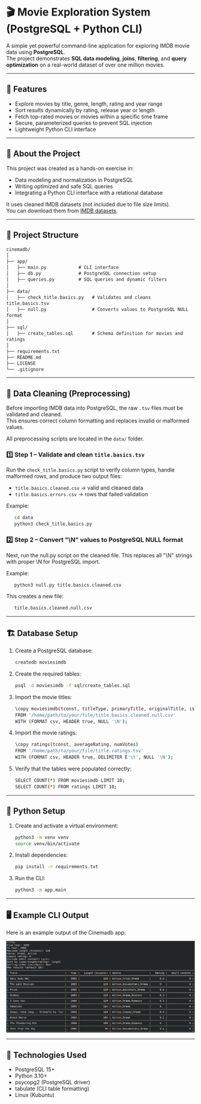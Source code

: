 # 🎬 Movie Exploration System (PostgreSQL + Python CLI)

A simple yet powerful command-line application for exploring IMDB movie data using **PostgreSQL**.  
The project demonstrates **SQL data modeling**, **joins**, **filtering**, and **query optimization** on a real-world dataset of over one million movies.

---

## 🚀 Features

- Explore movies by title, genre, length, rating and year range  
- Sort results dynamically by rating, release year or length
- Fetch top-rated movies or movies within a specific time frame  
- Secure, parameterized queries to prevent SQL injection  
- Lightweight Python CLI interface  

---

## 🧩 About the Project

This project was created as a hands-on exercise in:
- Data modeling and normalization in PostgreSQL  
- Writing optimized and safe SQL queries  
- Integrating a Python CLI interface with a relational database  

It uses cleaned IMDB datasets (not included due to file size limits).  
You can download them from [IMDB datasets](https://datasets.imdbws.com/).

---

## 🧱 Project Structure

```plaintext
cinemadb/
│
├── app/
│   ├── main.py            # CLI interface
│   ├── db.py              # PostgreSQL connection setup
│   ├── queries.py         # SQL queries and dynamic filters
│
├── data/
│   ├── check_title.basics.py   # Validates and cleans title.basics.tsv
│   ├── null.py                 # Converts values to PostgreSQL NULL format
│
├── sql/
│   ├── create_tables.sql       # Schema definition for movies and ratings
│
├── requirements.txt
├── README.md
├── LICENSE
└── .gitignore
```
---

## 🧼 Data Cleaning (Preprocessing)

Before importing IMDB data into PostgreSQL, the raw `.tsv` files must be validated and cleaned.  
This ensures correct column formatting and replaces invalid or malformed values.

All preprocessing scripts are located in the `data/` folder.

### 1️⃣ Step 1 – Validate and clean `title.basics.tsv`

Run the `check_title.basics.py` script to verify column types, handle malformed rows, and produce two output files:
- `title.basics.cleaned.csv` → valid and cleaned data  
- `title.basics.errors.csv` → rows that failed validation

Example:
```bash
   cd data
   python3 check_title.basics.py
```

### 2️⃣ Step 2 – Convert "\N" values to PostgreSQL NULL format

Next, run the null.py script on the cleaned file.
This replaces all "\N" strings with proper \N for PostgreSQL import.

Example:
```bash
   python3 null.py title.basics.cleaned.csv
```

This creates a new file:
```bash
   title.basics.cleaned.null.csv
```

---

## 🏗️ Database Setup

1. Create a PostgreSQL database:
   ```bash
   createdb moviesimdb
   ```
2. Create the required tables:
   ```bash
   psql -d moviesimdb -f sql/create_tables.sql
   ```
3. Import the movie titles:
   ```bash
   \copy moviesimdb(tconst, titleType, primaryTitle, originalTitle, isAdult, startYear, endYear, runtimeMinutes, genres) 
   FROM '/home/path/to/your/file/title.basics.cleaned.null.csv' 
   WITH (FORMAT csv, HEADER true, NULL '\N');
   ```
4. Import the movie ratings:
   ```bash
   \copy ratings(tconst, averageRating, numVotes) 
   FROM '/home/path/to/your/file/title.ratings.tsv' 
   WITH (FORMAT csv, HEADER true, DELIMITER E'\t', NULL '\N');
   ```
5. Verify that the tables were populated correctly:
   ```bash
   SELECT COUNT(*) FROM moviesimdb LIMIT 10;
   SELECT COUNT(*) FROM ratings LIMIT 10;
   ```

---

## 🐍 Python Setup
1. Create and activate a virtual environment:
   ```bash
   python3 -m venv venv
   source venv/bin/activate
   ```
2. Install dependencies:
   ```bash
   pip install -r requirements.txt
   ```
3. Run the CLI:
   ```bash
   python3 -m app.main
   ```

---

## 🖥️ Example CLI Output

Here is an example output of the Cinemadb app:

![Cinemadb Example](example.png)

---

## 🧰 Technologies Used
- PostgreSQL 15+
- Python 3.10+
- psycopg2 (PostgreSQL driver)
- tabulate (CLI table formatting)
- Linux (Kubuntu)

